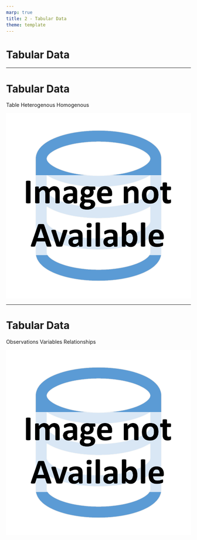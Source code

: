 ```yaml
---
marp: true
title: 2 - Tabular Data
theme: template
---
```


<!-- _class: title-only -->

# Tabular Data

---

<!-- _class: title-two-content-left-center -->

# Tabular Data

Table
Heterogenous
Homogenous

![image An icon of a database table with three columns and three rows in a minimalist format](images/placeholder.png)

---

<!-- _class: title-two-content-left-center -->

# Tabular Data

Observations
Variables
Relationships

![image An icon of a database table with three columns and three rows in a minimalist format](images/placeholder.png)


